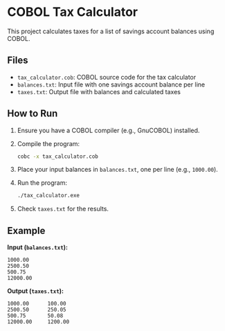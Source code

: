 # COBOL Tax Calculator

This project calculates taxes for a list of savings account balances using COBOL.

## Files
- `tax_calculator.cob`: COBOL source code for the tax calculator
- `balances.txt`: Input file with one savings account balance per line
- `taxes.txt`: Output file with balances and calculated taxes

## How to Run
1. Ensure you have a COBOL compiler (e.g., GnuCOBOL) installed.
2. Compile the program:
   
   ```sh
   cobc -x tax_calculator.cob
   ```
3. Place your input balances in `balances.txt`, one per line (e.g., `1000.00`).
4. Run the program:
   
   ```sh
   ./tax_calculator.exe
   ```
5. Check `taxes.txt` for the results.

## Example
**Input (`balances.txt`):**
```
1000.00
2500.50
500.75
12000.00
```

**Output (`taxes.txt`):**
```
1000.00      100.00
2500.50      250.05
500.75       50.08
12000.00     1200.00
```
